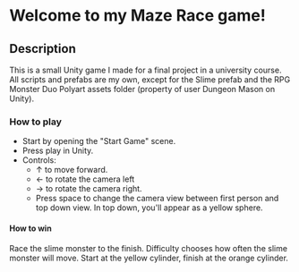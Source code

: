# Welcome to my Maze Race game!

## Description
This is a small Unity game I made for a final project in a university course. All scripts and prefabs are my own, except for the Slime prefab and the RPG Monster Duo Polyart assets folder (property of user Dungeon Mason on Unity). 

### How to play
  * Start by opening the "Start Game" scene. 
  * Press play in Unity.
  * Controls:
    * ↑ to move forward.
    * ← to rotate the camera left 
    * → to rotate the camera right. 
    * Press space to change the camera view between first person and top down view. In top down, you'll appear as a yellow sphere. 
    
#### How to win
Race the slime monster to the finish. Difficulty chooses how often the slime monster will move. Start at the yellow cylinder, finish at the orange cylinder.
